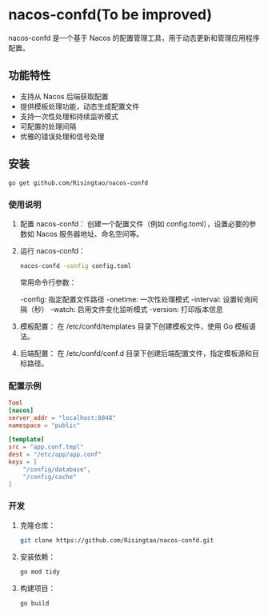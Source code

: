 # nacos-confd(To be improved)
nacos-confd 是一个基于 Nacos 的配置管理工具，用于动态更新和管理应用程序配置。

## 功能特性

- 支持从 Nacos 后端获取配置
- 提供模板处理功能，动态生成配置文件
- 支持一次性处理和持续监听模式
- 可配置的处理间隔
- 优雅的错误处理和信号处理

## 安装

```bash
go get github.com/Risingtao/nacos-confd
```

### 使用说明

1. 配置 nacos-confd：
   创建一个配置文件（例如 config.toml），设置必要的参数如 Nacos 服务器地址、命名空间等。

2. 运行 nacos-confd：

   ```bash
   nacos-confd -config config.toml
   ```

   常用命令行参数：

   -config: 指定配置文件路径
   -onetime: 一次性处理模式
   -interval: 设置轮询间隔（秒）
   -watch: 启用文件变化监听模式
   -version: 打印版本信息

3. 模板配置：
   在 /etc/confd/templates 目录下创建模板文件，使用 Go 模板语法。

4. 后端配置：
   在 /etc/confd/conf.d 目录下创建后端配置文件，指定模板源和目标路径。

### 配置示例

```toml
Toml
[nacos]
server_addr = "localhost:8848"
namespace = "public"

[template]
src = "app.conf.tmpl"
dest = "/etc/app/app.conf"
keys = [
    "/config/database",
    "/config/cache"
]
```

### 开发

1. 克隆仓库：

   ```bash
   git clone https://github.com/Risingtao/nacos-confd.git
   ```

2. 安装依赖：

   ```bash
   go mod tidy
   ```

3. 构建项目：

   ```bash
   go build
   ```